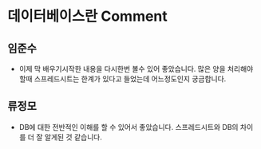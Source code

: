 # 데이터베이스란 Comment

## 임준수
- 이제 막 배우기시작한 내용을 다시한번 볼수 있어 좋았습니다. 많은 양을 처리해야할때 스프레드시트는 한계가 있다고 들었는데 어느정도인지 궁금합니다.

## 류정모
- DB에 대한 전반적인 이해를 할 수 있어서 좋았습니다. 스프레드시트와 DB의 차이를 더 잘 알게된 것 같습니다.
